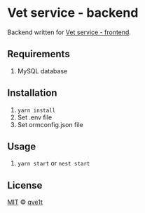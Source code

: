 # Vet service - backend

Backend written for [Vet service - frontend](https://github.com/qve1t/vet-service-frontend).

## Requirements

1. MySQL database

## Installation

1. `yarn install`
2. Set .env file
3. Set ormconfig.json file

## Usage

1. `yarn start` or `nest start`

## License

[MIT](https://github.com/git/git-scm.com/blob/main/MIT-LICENSE.txt) © [qve1t](https://github.com/qve1t)

